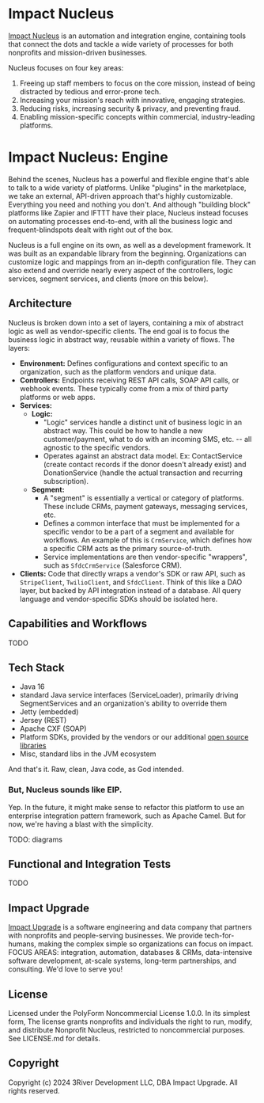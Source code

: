 # Impact Nucleus

[Impact Nucleus](https://impactnucleus.com/) is an automation and integration engine, containing tools that connect the dots and tackle a wide variety of processes for both nonprofits and mission-driven businesses.

Nucleus focuses on four key areas:

1. Freeing up staff members to focus on the core mission, instead of being distracted by tedious and error-prone tech.
2. Increasing your mission's reach with innovative, engaging strategies.
3. Reducing risks, increasing security & privacy, and preventing fraud.
4. Enabling mission-specific concepts within commercial, industry-leading platforms.

# Impact Nucleus: Engine

Behind the scenes, Nucleus has a powerful and flexible engine that's able to talk to a wide variety of platforms. Unlike "plugins" in the marketplace, we take an external, API-driven approach that's highly customizable. Everything you need and nothing you don't. And although "building block" platforms like Zapier and IFTTT have their place, Nucleus instead focuses on automating processes end-to-end, with all the business logic and frequent-blindspots dealt with right out of the box.

Nucleus is a full engine on its own, as well as a development framework. It was built as an expandable library from the beginning. Organizations can customize logic and mappings from an in-depth configuration file. They can also extend and override nearly every aspect of the controllers, logic services, segment services, and clients (more on this below).

## Architecture

Nucleus is broken down into a set of layers, containing a mix of abstract logic as well as vendor-specific clients. The end goal is to focus the business logic in abstract way, reusable within a variety of flows. The layers:

- **Environment:** Defines configurations and context specific to an organization, such as the platform vendors and unique data.
- **Controllers:** Endpoints receiving REST API calls, SOAP API calls, or webhook events. These typically come from a mix of third party platforms or web apps.
- **Services:**
    - **Logic:**
        - "Logic" services handle a distinct unit of business logic in an abstract way. This could be how to handle a new customer/payment, what to do with an incoming SMS, etc. -- all agnostic to the specific vendors.
        - Operates against an abstract data model. Ex: ContactService (create contact records if the donor doesn't already exist) and DonationService (handle the actual transaction and recurring subscription).
    - **Segment:**
        - A "segment" is essentially a vertical or category of platforms. These include CRMs, payment gateways, messaging services, etc.
        - Defines a common interface that must be implemented for a specific vendor to be a part of a segment and available for workflows. An example of this is `CrmService`, which defines how a specific CRM acts as the primary source-of-truth.
        - Service implementations are then vendor-specific "wrappers", such as `SfdcCrmService` (Salesforce CRM).
- **Clients:** Code that directly wraps a vendor's SDK or raw API, such as `StripeClient`, `TwilioClient`, and `SfdcClient`. Think of this like a DAO layer, but backed by API integration instead of a database. All query language and vendor-specific SDKs should be isolated here.

## Capabilities and Workflows

TODO

## Tech Stack

- Java 16
- standard Java service interfaces (ServiceLoader), primarily driving SegmentServices and an organization's ability to override them
- Jetty (embedded)
- Jersey (REST)
- Apache CXF (SOAP)
- Platform SDKs, provided by the vendors or our additional [open source libraries](https://github.com/impactupgrade)
- Misc, standard libs in the JVM ecosystem

And that's it. Raw, clean, Java code, as God intended.

### But, Nucleus sounds like EIP.

Yep. In the future, it might make sense to refactor this platform to use an enterprise integration pattern framework, such as Apache Camel. But for now, we're having a blast with the simplicity.

TODO: diagrams

## Functional and Integration Tests

TODO

## Impact Upgrade

[Impact Upgrade](https://www.impactupgrade.com) is a software engineering and data company that partners with nonprofits and people-serving businesses. We provide tech-for-humans, making the complex simple so organizations can focus on impact. FOCUS AREAS: integration, automation, databases & CRMs, data-intensive software development, at-scale systems, long-term partnerships, and consulting. We'd love to serve you!

## License

Licensed under the PolyForm Noncommercial License 1.0.0. In its simplest form, The license grants nonprofits and individuals the right to run, modify, and distribute Nonprofit Nucleus, restricted to noncommercial purposes. See LICENSE.md for details.

## Copyright

Copyright (c) 2024 3River Development LLC, DBA Impact Upgrade. All rights reserved.
